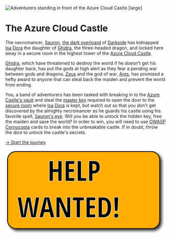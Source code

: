 ![Adventurers standing in front of the Azure Cloud Castle.[large]](/static/images/games/azure-cloud-castle.jpg)

# The Azure Cloud Castle

The necromancer, [Sauron](https://medium.com/@Reveelium_AI/the-story-of-sauron-one-apt-to-rule-them-all-1f5c39674067), [the dark overloard](https://en.wikipedia.org/wiki/The_Dark_Overlord_(hacker_group)) of [Darkside](https://en.wikipedia.org/wiki/DarkSide_(hacker_group)) has kidnapped [Isa](https://en.wikipedia.org/wiki/Information_security_awareness) [Dora](https://www.eiopa.europa.eu/digital-operational-resilience-act-dora_en) the daughter of [Ghidra](https://ghidra-sre.org/), the three-headed dragon, and locked here away in a secure room in the highest tower of the [Azure Cloud Castle](https://romikoderbynew.com/2023/09/20/the-cloud-chronicles-caf-landing-zones-and-levels-unveiled/).

[Ghidra](https://ghidra-sre.org/), which have threatened to destroy the world if he doesn't get his daughter back, has put the gods at high alert as they fear a pending war between gods and dragons. [Zeus](https://github.com/DenizParlak/Zeus) and the god of war, [Ares](https://github.com/sweetsoftware/Ares), has promised a hefty award to anyone that can steal back the maiden and prevent the world from ending.

You, a band of adventurers has been tasked with breaking in to the [Azure Castle's vault](https://azure.microsoft.com/en-us/products/key-vault) and steal the [master key](https://learn.microsoft.com/en-us/sql/relational-databases/security/encryption/sql-server-and-database-encryption-keys-database-engine?view=sql-server-ver16#database-master-key) required to open the door to the [secure room](https://www.ssh.com/products/secure-workspace) where [Isa](https://en.wikipedia.org/wiki/Information_security_awareness) [Dora](https://www.eiopa.europa.eu/digital-operational-resilience-act-dora_en) is kept, but watch out so that you don't get discovered by the almighty necromancer as he guards his castle using his favorite spell, [Sauron's eye](https://github.com/vivami/SauronEye). Will you be able to unlock the hidden key, free the maiden and save the world?
In order to win, you will need to use [OWASP Cornucopia](https://owasp.org/www-project-cornucopia/) cards to break into the unbreakable castle. 
If in doubt, throw the dice to unlock the castle's secrets. 


[-> Start the journey](/games/azure-cloud-castle/start.md)

![Happy to recieve contributions.[status]](/static/images/help.svg)
